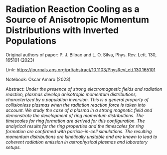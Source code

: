 # Radiation Reaction Cooling as a Source of Anisotropic Momentum Distributions with Inverted Populations

Original authors of paper: P. J. Bilbao and L. O. Silva, Phys. Rev. Lett. 130, 165101 (2023)

Link: https://journals.aps.org/prl/abstract/10.1103/PhysRevLett.130.165101

Notebook: Óscar Amaro (2023)

Abstract: _Under the presence of strong electromagnetic fields and radiation reaction, plasmas develop anisotropic momentum distributions, characterized by a population inversion. This is a general property of collisionless plasmas when the radiation reaction force is taken into account. We study the case of a plasma in a strong magnetic field and demonstrate the development of ring momentum distributions. The timescales for ring formation are derived for this configuration. The analytical results for the ring properties and the timescales for ring formation are confirmed with particle-in-cell simulations. The resulting momentum distributions are kinetically unstable and are known to lead to coherent radiation emission in astrophysical plasmas and laboratory setups._
